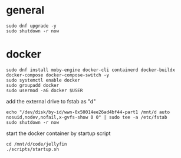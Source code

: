 # general
```
sudo dnf upgrade -y
sudo shutdown -r now
```

# docker
```
sudo dnf install moby-engine docker-cli containerd docker-buildx docker-compose docker-compose-switch -y
sudo systemctl enable docker
sudo groupadd docker
sudo usermod -aG docker $USER
```
add the external drive to fstab as "d"
```
echo "/dev/disk/by-id/wwn-0x50014ee26ad4bf44-part1 /mnt/d auto nosuid,nodev,nofail,x-gvfs-show 0 0" | sudo tee -a /etc/fstab
sudo shutdown -r now
```
start the docker container by startup script
```
cd /mnt/d/code/jellyfin
./scripts/startup.sh
```
